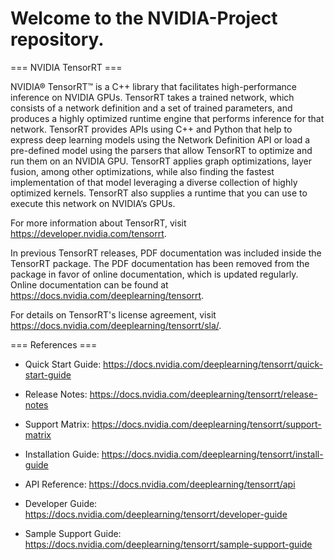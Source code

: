 <h1>Welcome to the NVIDIA-Project repository.</h1>

=== NVIDIA TensorRT ===

NVIDIA® TensorRT™ is a C++ library that facilitates high-performance inference
on NVIDIA GPUs. TensorRT takes a trained network, which consists of a network
definition and a set of trained parameters, and produces a highly optimized
runtime engine that performs inference for that network. TensorRT provides APIs
using C++ and Python that help to express deep learning models using the Network
Definition API or load a pre-defined model using the parsers that allow TensorRT
to optimize and run them on an NVIDIA GPU. TensorRT applies graph optimizations,
layer fusion, among other optimizations, while also finding the fastest
implementation of that model leveraging a diverse collection of highly optimized
kernels. TensorRT also supplies a runtime that you can use to execute this
network on NVIDIA’s GPUs.

For more information about TensorRT, visit https://developer.nvidia.com/tensorrt.

In previous TensorRT releases, PDF documentation was included inside the TensorRT
package. The PDF documentation has been removed from the package in favor of
online documentation, which is updated regularly. Online documentation can be
found at https://docs.nvidia.com/deeplearning/tensorrt.

For details on TensorRT's license agreement, visit https://docs.nvidia.com/deeplearning/tensorrt/sla/.

=== References ===

- Quick Start Guide: https://docs.nvidia.com/deeplearning/tensorrt/quick-start-guide
- Release Notes: https://docs.nvidia.com/deeplearning/tensorrt/release-notes
- Support Matrix: https://docs.nvidia.com/deeplearning/tensorrt/support-matrix
- Installation Guide: https://docs.nvidia.com/deeplearning/tensorrt/install-guide

- API Reference: https://docs.nvidia.com/deeplearning/tensorrt/api
- Developer Guide: https://docs.nvidia.com/deeplearning/tensorrt/developer-guide
- Sample Support Guide: https://docs.nvidia.com/deeplearning/tensorrt/sample-support-guide
